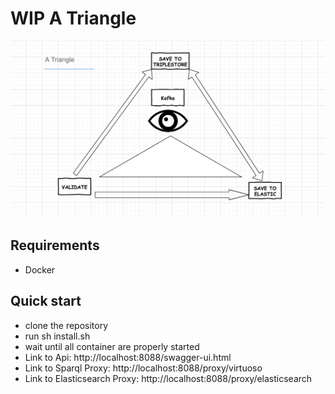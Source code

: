 # WIP A Triangle

![Screenshot](atriangle.png?raw=true)

## Requirements
- Docker

## Quick start

- clone the repository
- run sh install.sh
- wait until all container are properly started
- Link to Api: http://localhost:8088/swagger-ui.html
- Link to Sparql Proxy: http://localhost:8088/proxy/virtuoso
- Link to Elasticsearch Proxy: http://localhost:8088/proxy/elasticsearch
